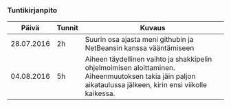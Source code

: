 ### Tuntikirjanpito
Päivä | Tunnit | Kuvaus
--------------- | ----- | ------
28.07.2016 | 2h | Suurin osa ajasta meni githubin ja NetBeansin kanssa vääntämiseen 
04.08.2016 | 5h | Aiheen täydellinen vaihto ja shakkipelin ohjelmoimisen aloittaminen. Aiheenmuutoksen takia jäin paljon aikataulussa jälkeen, kirin ensi viikolle kaikessa.
